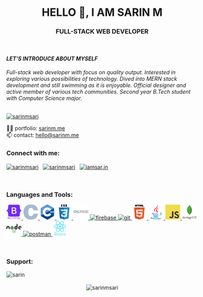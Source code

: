 <h1 align="center">HELLO 👋, I AM SARIN M</h1>
<h3 align="center">FULL-STACK WEB DEVELOPER</h3>
<br>
<h4 align="left"><i>LET'S INTRODUCE ABOUT MYSELF</i></h4>
<i align="left" width="50">
Full-stack web developer with focus on quality output. Interested in exploring various possibilities of technology. Dived into MERN stack development and still swimming as it is enjoyable. Official designer and active member of various tech communities. Second year B.Tech student with Computer Science major.
</i>
<br>
<br>
<p align="left"> <a href="https://twitter.com/sarinmsari" target="blank"><img src="https://img.shields.io/twitter/follow/sarinmsari?logo=twitter&style=for-the-badge" alt="sarinmsari" /></a> </p>

 👨‍💻 portfolio:  [ sarinm.me ](https://sarinm.me)<br>
 📫 contact:  hello@sarinm.me

<h3 align="left">Connect with me:</h3>

<p align="left">
<a href="https://linkedin.com/in/sarinmsari" target="blank"><img align="center" src="https://cdn2.iconfinder.com/data/icons/social-icons-grey/512/LINKEDIN-512.png" alt="sarinmsari" height="21" width="21" /></a>&nbsp;&nbsp;
<a href="https://twitter.com/sarinmsari" target="blank"><img align="center" src="https://cdn2.iconfinder.com/data/icons/social-icons-grey/512/TWITTER-512.png" alt="sarinmsari" height="21" width="21" /></a>&nbsp;&nbsp;
<a href="https://instagram.com/iamsar.in" target="blank"><img align="center" src="https://cdn2.iconfinder.com/data/icons/social-icons-grey/512/INSTAGRAM-512.png" alt="iamsar.in" height="21" width="21" /></a>
</p>
<br>
<h3 align="left">Languages and Tools:</h3>
<p align="left" > <a href="https://getbootstrap.com" target="_blank"> <img src="https://raw.githubusercontent.com/devicons/devicon/master/icons/bootstrap/bootstrap-plain-wordmark.svg" alt="bootstrap" width="40" height="40"/> </a> <a href="https://www.cprogramming.com/" target="_blank"> <img src="https://raw.githubusercontent.com/devicons/devicon/master/icons/c/c-original.svg" alt="c" width="40" height="40"/> </a> <a href="https://www.w3schools.com/cpp/" target="_blank"> <img src="https://raw.githubusercontent.com/devicons/devicon/master/icons/cplusplus/cplusplus-original.svg" alt="cplusplus" width="40" height="40"/> </a> <a href="https://www.w3schools.com/css/" target="_blank"> <img src="https://raw.githubusercontent.com/devicons/devicon/master/icons/css3/css3-original-wordmark.svg" alt="css3" width="40" height="40"/> </a> <a href="https://expressjs.com" target="_blank"> <img src="https://raw.githubusercontent.com/devicons/devicon/master/icons/express/express-original-wordmark.svg" alt="express" width="40" height="40"/> </a> <a href="https://firebase.google.com/" target="_blank"> <img src="https://www.vectorlogo.zone/logos/firebase/firebase-icon.svg" alt="firebase" width="40" height="40"/> </a> <a href="https://git-scm.com/" target="_blank"> <img src="https://www.vectorlogo.zone/logos/git-scm/git-scm-icon.svg" alt="git" width="40" height="40"/> </a> <a href="https://www.w3.org/html/" target="_blank"> <img src="https://raw.githubusercontent.com/devicons/devicon/master/icons/html5/html5-original-wordmark.svg" alt="html5" width="40" height="40"/> </a> <a href="https://www.java.com" target="_blank"> <img src="https://raw.githubusercontent.com/devicons/devicon/master/icons/java/java-original.svg" alt="java" width="40" height="40"/> </a> <a href="https://developer.mozilla.org/en-US/docs/Web/JavaScript" target="_blank"> <img src="https://raw.githubusercontent.com/devicons/devicon/master/icons/javascript/javascript-original.svg" alt="javascript" width="40" height="40"/> </a> <a href="https://www.mongodb.com/" target="_blank"> <img src="https://raw.githubusercontent.com/devicons/devicon/master/icons/mongodb/mongodb-original-wordmark.svg" alt="mongodb" width="40" height="40"/> </a> <a href="https://nodejs.org" target="_blank"> <img src="https://raw.githubusercontent.com/devicons/devicon/master/icons/nodejs/nodejs-original-wordmark.svg" alt="nodejs" width="40" height="40"/> </a> <a href="https://postman.com" target="_blank"> <img src="https://www.vectorlogo.zone/logos/getpostman/getpostman-icon.svg" alt="postman" width="40" height="40"/> </a> <a href="https://reactjs.org/" target="_blank"> <img src="https://raw.githubusercontent.com/devicons/devicon/master/icons/react/react-original-wordmark.svg" alt="react" width="40" height="40"/> </a> </p>

<br>
<p align="right">
<h3 >Support:</h3>
<p ><a href="https://www.buymeacoffee.com/sarin"> <img align="left" src="https://cdn.buymeacoffee.com/buttons/v2/default-yellow.png" height="50" width="210" alt="sarin" /></a></p><br><br>
<div><img align="left" src="https://github-readme-stats.vercel.app/api/top-langs?username=sarinmsari&show_icons=true&locale=en&layout=compact" alt="sarinmsari" /></div>
